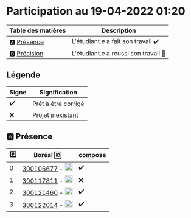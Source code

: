 # Participation au 19-04-2022 01:20

| Table des matières            | Description                                             |
|-------------------------------|---------------------------------------------------------|
| :a: [Présence](#a-présence)   | L'étudiant.e a fait son travail    :heavy_check_mark:   |
| :b: [Précision](#b-précision) | L'étudiant.e a réussi son travail  :tada:               |

## Légende

| Signe              | Signification                 |
|--------------------|-------------------------------|
| :heavy_check_mark: | Prêt à être corrigé           |
| :x:                | Projet inexistant             |

## :a: Présence

|:hash:| Boréal :id:                | compose       |
|------|----------------------------|---------------|
| 0 | [300106677](../300106677/docker-compose.yml) - <image src='https://avatars0.githubusercontent.com/u/71027895?s=460&v=4' width=20 height=20></image> | :heavy_check_mark: |
| 1 | [300117811](../300117811/docker-compose.yml) - <image src='https://avatars0.githubusercontent.com/u/71027809?s=460&v=4' width=20 height=20></image> | :x: |
| 2 | [300121460](../300121460/docker-compose.yml) - <image src='https://avatars0.githubusercontent.com/u/71027883?s=460&v=4' width=20 height=20></image> | :heavy_check_mark: |
| 3 | [300122014](../300122014/docker-compose.yml) - <image src='https://avatars0.githubusercontent.com/u/71392439?s=460&v=4' width=20 height=20></image> | :heavy_check_mark: |
